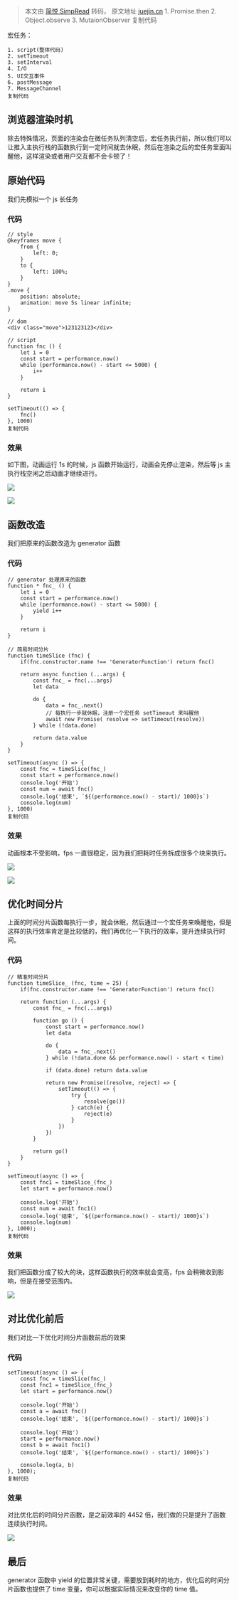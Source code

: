 > 本文由 [简悦 SimpRead](http://ksria.com/simpread/) 转码， 原文地址 [juejin.cn](https://juejin.cn/post/7008416027700789255) 1. Promise.then 2. Object.observe 3. MutaionObserver 复制代码

宏任务：

```
1. script(整体代码)
2. setTimeout
3. setInterval
4. I/O
5. UI交互事件
6. postMessage
7. MessageChannel
复制代码
```

浏览器渲染时机
-------

除去特殊情况，页面的渲染会在微任务队列清空后，宏任务执行前，所以我们可以让推入主执行栈的函数执行到一定时间就去休眠，然后在渲染之后的宏任务里面叫醒他，这样渲染或者用户交互都不会卡顿了！

原始代码
----

我们先模拟一个 js 长任务

### 代码

```
// style
@keyframes move {
    from {
        left: 0;
    }
    to {
        left: 100%;
    }
}
.move {
    position: absolute;
    animation: move 5s linear infinite;
}

// dom
<div class="move">123123123</div>

// script
function fnc () {
    let i = 0
    const start = performance.now()
    while (performance.now() - start <= 5000) {
        i++
    }

    return i
}

setTimeout(() => {
    fnc()
}, 1000)
复制代码
```

### 效果

如下图，动画运行 1s 的时候，js 函数开始运行，动画会先停止渲染，然后等 js 主执行栈空闲之后动画才继续进行。

![](https://p3-juejin.byteimg.com/tos-cn-i-k3u1fbpfcp/1c76dc0555964482928d952e879256c7~tplv-k3u1fbpfcp-watermark.awebp?)

![](https://p3-juejin.byteimg.com/tos-cn-i-k3u1fbpfcp/8739ac8e7e2d488ca81c543d95663f53~tplv-k3u1fbpfcp-watermark.awebp?)

函数改造
----

我们把原来的函数改造为 generator 函数

### 代码

```
// generator 处理原来的函数
function * fnc_ () {
    let i = 0
    const start = performance.now()
    while (performance.now() - start <= 5000) {
        yield i++
    }

    return i
}

// 简易时间分片
function timeSlice (fnc) {
    if(fnc.constructor.name !== 'GeneratorFunction') return fnc()

    return async function (...args) {
        const fnc_ = fnc(...args)
        let data

        do {
            data = fnc_.next()
            // 每执行一步就休眠，注册一个宏任务 setTimeout 来叫醒他
            await new Promise( resolve => setTimeout(resolve))
        } while (!data.done)

        return data.value
    }
}

setTimeout(async () => {
    const fnc = timeSlice(fnc_)
    const start = performance.now()
    console.log('开始')
    const num = await fnc()
    console.log('结束', `${(performance.now() - start)/ 1000}s`)
    console.log(num)
}, 1000)
复制代码
```

### 效果

动画根本不受影响，fps 一直很稳定，因为我们把耗时任务拆成很多个块来执行。

![](https://p3-juejin.byteimg.com/tos-cn-i-k3u1fbpfcp/84b4dce997ce43aeaad5f7167709982e~tplv-k3u1fbpfcp-watermark.awebp?)

![](https://p6-juejin.byteimg.com/tos-cn-i-k3u1fbpfcp/bd2ab5a54958469da1c782b4384fcddb~tplv-k3u1fbpfcp-watermark.awebp?)

优化时间分片
------

上面的时间分片函数每执行一步，就会休眠，然后通过一个宏任务来唤醒他，但是这样的执行效率肯定是比较低的，我们再优化一下执行的效率，提升连续执行时间。

### 代码

```
// 精准时间分片
function timeSlice_ (fnc, time = 25) {
    if(fnc.constructor.name !== 'GeneratorFunction') return fnc()

    return function (...args) {
        const fnc_ = fnc(...args)

        function go () {
            const start = performance.now()
            let data

            do {
                data = fnc_.next()
            } while (!data.done && performance.now() - start < time)

            if (data.done) return data.value

            return new Promise((resolve, reject) => {
                setTimeout(() => {
                    try {
                        resolve(go())
                    } catch(e) {
                        reject(e)
                    }
                })
            })
        }

        return go()
    }
}

setTimeout(async () => {
    const fnc1 = timeSlice_(fnc_)
    let start = performance.now()

    console.log('开始')
    const num = await fnc1()
    console.log('结束', `${(performance.now() - start)/ 1000}s`)
    console.log(num)
}, 1000);
复制代码
```

### 效果

我们把函数分成了较大的块，这样函数执行的效率就会变高，fps 会稍微收到影响，但是在接受范围内。

![](https://p9-juejin.byteimg.com/tos-cn-i-k3u1fbpfcp/59c4040b0838418d8d17ba036c7d2fde~tplv-k3u1fbpfcp-watermark.awebp?)

对比优化前后
------

我们对比一下优化时间分片函数前后的效果

### 代码

```
setTimeout(async () => {
    const fnc = timeSlice(fnc_)
    const fnc1 = timeSlice_(fnc_)
    let start = performance.now()

    console.log('开始')
    const a = await fnc()
    console.log('结束', `${(performance.now() - start)/ 1000}s`)

    console.log('开始')
    start = performance.now()
    const b = await fnc1()
    console.log('结束', `${(performance.now() - start)/ 1000}s`)

    console.log(a, b)
}, 1000);
复制代码
```

### 效果

对比优化后的时间分片函数，是之前效率的 4452 倍，我们做的只是提升了函数连续执行时间。

![](https://p3-juejin.byteimg.com/tos-cn-i-k3u1fbpfcp/7033078c3d02405190d5c6d1e74161b4~tplv-k3u1fbpfcp-watermark.awebp?)

最后
--

generator 函数中 yield 的位置非常关键，需要放到耗时的地方，优化后的时间分片函数也提供了 time 变量，你可以根据实际情况来改变你的 time 值。